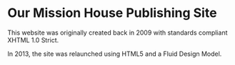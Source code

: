 # Our Mission House Publishing Site #

This website was originally created back in 2009 with standards compliant XHTML 1.0 Strict.  

In 2013, the site was relaunched using HTML5 and a Fluid Design Model.